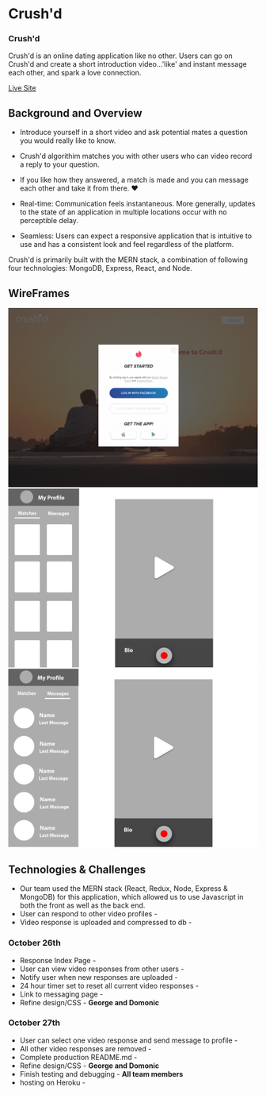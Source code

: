 # Crush'd

### Crush'd

Crush'd is an online dating application like no other. Users can go on Crush'd and create a short introduction video...'like' and instant message each other, and spark a love connection.

[Live Site](https://crushd.herokuapp.com/#/)

## Background and Overview

* Introduce yourself in a short video and ask potential mates a question you would really like to know. 
* Crush'd algorithim matches you with other users who can video record a reply to your question. 
* If you like how they answered, a match is made and you can message each other and take it from there. :heart:

* Real-time: Communication feels instantaneous. More generally, updates to the state of an application in multiple locations occur with no perceptible delay.
* Seamless: Users can expect a responsive application that is intuitive to use and has a consistent look and feel regardless of the platform.

Crush'd is primarily built with the MERN stack, a combination of following four technologies: MongoDB, Express, React, and Node.

## WireFrames

![alt text](https://github.com/georgec12104531/Testing/blob/master/Screen%20Shot%202018-10-20%20at%205.49.18%20PM.png)
![alt_text](https://github.com/georgec12104531/Testing/blob/master/crushd/swipe-screen.jpg)
![alt_text](https://github.com/georgec12104531/Testing/blob/master/crushd/messages.jpg)

## Technologies & Challenges

* Our team used the MERN stack (React, Redux, Node, Express & MongoDB) for this application, which allowed us to use Javascript in both the front as well as the back end. 
* User can respond to other video profiles -
* Video response is uploaded and compressed to db -

### October 26th
* Response Index Page -
* User can view video responses from other users - 
* Notify user when new responses are uploaded - 
* 24 hour timer set to reset all current video responses - 
* Link to messaging page - 
* Refine design/CSS - **George and Domonic**

### October 27th
* User can select one video response and send message to profile - 
* All other video responses are removed - 
* Complete production README.md - 
* Refine design/CSS - **George and Domonic**
* Finish testing and debugging - **All team members**
* hosting on Heroku - 
